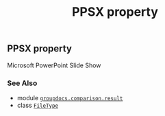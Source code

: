 ﻿---
title: PPSX property
second_title: GroupDocs.Comparison for Python via .NET API References
description: 
type: docs
url: /python-net/groupdocs.comparison.result/filetype/ppsx/
is_root: false
weight: 1140
---

## PPSX property


Microsoft PowerPoint Slide Show

### See Also
* module [`groupdocs.comparison.result`](../../)
* class [`FileType`](/comparison/python-net/groupdocs.comparison.result/filetype)
